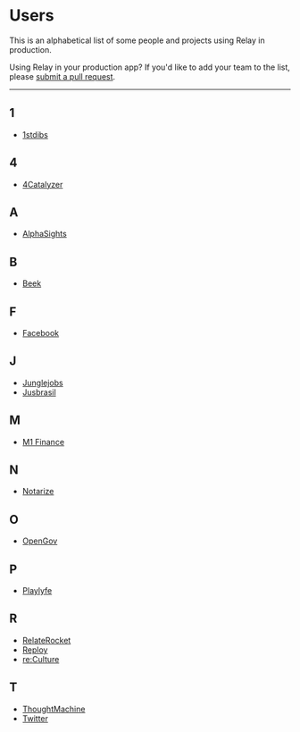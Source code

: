 # Users

This is an alphabetical list of some people and projects using Relay in production.

Using Relay in your production app? If you'd like to add your team to the list, please [submit a pull request](https://github.com/facebook/relay/pulls).

---
## 1
- [1stdibs](https://www.1stdibs.com/)

## 4

- [4Catalyzer](https://www.4catalyzer.com/)

## A

- [AlphaSights](https://engineering.alphasights.com/)

## B

- [Beek](https://www.beek.io)

## F

- [Facebook](https://www.facebook.com/)

## J

- [Junglejobs](http://www.junglejobs.ru/)
- [Jusbrasil](http://jusbrasil.com.br/)

## M

- [M1 Finance](https://www.m1finance.com/)

## N

- [Notarize](http://www.notarize.com/)

## O

- [OpenGov](http://opengov.com/)

## P

- [Playlyfe](https://catalyst.playlyfe.com/)

## R

- [RelateRocket](https://relaterocket.co/)
- [Reploy](https://reploy.io)
- [re:Culture](https://reculture.us)

## T

- [ThoughtMachine](https://thoughtmachine.net/)
- [Twitter](https://fabric.io/blog/building-fabric-mission-control-with-graphql-and-relay)
